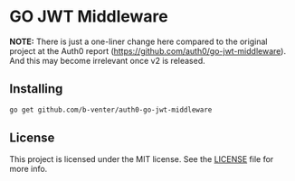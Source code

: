 # GO JWT Middleware

**NOTE:** There is just a one-liner change here compared to the original project at the Auth0 report (https://github.com/auth0/go-jwt-middleware). And this may become irrelevant once v2 is released.

## Installing

````bash
go get github.com/b-venter/auth0-go-jwt-middleware
````

## License

This project is licensed under the MIT license. See the [LICENSE](LICENSE) file for more info.
